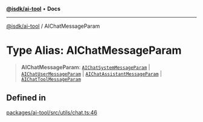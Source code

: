 [**@isdk/ai-tool**](../README.md) • **Docs**

***

[@isdk/ai-tool](../globals.md) / AIChatMessageParam

# Type Alias: AIChatMessageParam

> **AIChatMessageParam**: [`AIChatSystemMessageParam`](../interfaces/AIChatSystemMessageParam.md) \| [`AIChatUserMessageParam`](../interfaces/AIChatUserMessageParam.md) \| [`AIChatAssistantMessageParam`](../interfaces/AIChatAssistantMessageParam.md) \| [`AIChatToolMessageParam`](../interfaces/AIChatToolMessageParam.md)

## Defined in

[packages/ai-tool/src/utils/chat.ts:46](https://github.com/isdk/ai-tool.js/blob/b0813174e9b350ae47231f8e5f885150313123b0/src/utils/chat.ts#L46)
